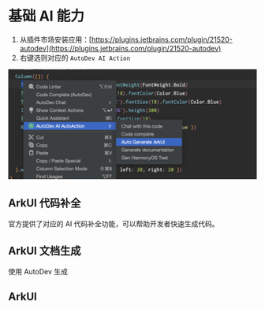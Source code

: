 # 基础 AI 能力

1. 从插件市场安装应用：[https://plugins.jetbrains.com/plugin/21520-autodev](https://plugins.jetbrains.com/plugin/21520-autodev)
2. 右键选则对应的 `AutoDev AI Action`

![](./images/autodev-arkui-sample.png)

## ArkUI 代码补全

官方提供了对应的 AI 代码补全功能，可以帮助开发者快速生成代码。

## ArkUI 文档生成

使用 AutoDev 生成

## ArkUI 


